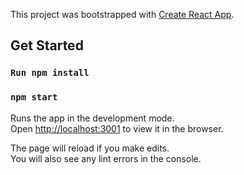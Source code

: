 This project was bootstrapped with [Create React App](https://github.com/facebook/create-react-app).

## Get Started

### `Run npm install`

### `npm start`

Runs the app in the development mode.<br>
Open [http://localhost:3001](http://localhost:3001) to view it in the browser.

The page will reload if you make edits.<br>
You will also see any lint errors in the console.
